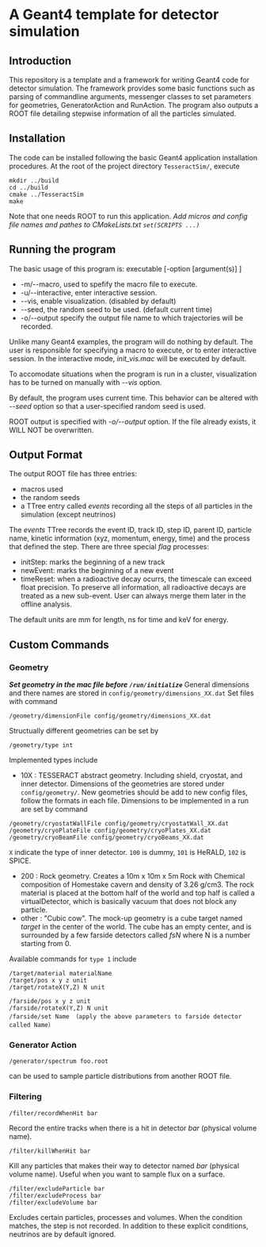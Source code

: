 # A Geant4 template for detector simulation

## Introduction
This repository is a template and a framework for writing Geant4 code for detector simulation. The framework provides some basic functions such as parsing of commandline arguments, messenger classes to set parameters for geometries, GeneratorAction and RunAction. The program also outputs a ROOT file detailing stepwise information of all the particles simulated.

## Installation
The code can be installed following the basic Geant4 application installation procedures. At the root of the project directory `TesseractSim/`, execute
```
mkdir ../build
cd ../build
cmake ../TesseractSim
make
```
Note that one needs ROOT to run this application.
*Add micros and config file names and pathes to CMakeLists.txt `set(SCRIPTS ...)`*

## Running the program
The basic usage of this program is: executable [-option [argument(s)] ]
- -m/--macro,       used to spefify the macro file to execute.
- -u/--interactive, enter interactive session.
- --vis,            enable visualization. (disabled by default)
- --seed,           the random seed to be used. (default current time)
- -o/--output       specify the output file name to which trajectories will be recorded.

Unlike many Geant4 examples, the program will do nothing by default. The user is responsible for specifying a macro to execute, or to enter interactive session. In the interactive mode, *init_vis.mac* will be executed by default.

To accomodate situations when the program is run in a cluster, visualization has to be turned on manually with *--vis* option.

By default, the program uses current time. This behavior can be altered with *--seed* option so that a user-specified random seed is used.

ROOT output is specified with *-o/--output* option. If the file already exists, it WILL NOT be overwritten.

## Output Format

The output ROOT file has three entries:
- macros used
- the random seeds
- a TTree entry called *events* recording all the steps of all particles in the simulation (except neutrinos)

The *events* TTree records the event ID, track ID, step ID, parent ID, particle name, kinetic information (xyz, momentum, energy, time) and the process that defined the step. There are three special *flag* processes:
* initStep: marks the beginning of a new track
* newEvent: marks the beginning of a new event
* timeReset: when a radioactive decay ocurrs, the timescale can exceed float precision. To preserve all information, all radioactive decays are treated as a new sub-event. User can always merge them later in the offline analysis.

The default units are mm for length, ns for time and keV for energy.

## Custom Commands

### Geometry
***Set geometry in the mac file before `/run/initialize`***
General dimensions and there names are stored in `config/geometry/dimensions_XX.dat`
Set files with command
```
/geometry/dimensionFile config/geometry/dimensions_XX.dat
```
Structually different geometries can be set by 
```
/geometry/type int
```
Implemented types include
- 10X : TESSERACT abstract geometry. Including shield, cryostat, and inner detector.
Dimensions of the geometries are stored under `config/geometry/`. New geometries should be add to new config files, follow the formats in each file. Dimensions to be implemented in a run are set by command
```
/geometry/cryostatWallFile config/geometry/cryostatWall_XX.dat
/geometry/cryoPlateFile config/geometry/cryoPlates_XX.dat
/geometry/cryoBeamFile config/geometry/cryoBeams_XX.dat
```
`X` indicate the type of inner detector. `100` is dummy, `101` is HeRALD, `102` is SPICE.
- 200 : Rock geometry.
Creates a 10m x 10m x 5m Rock with Chemical composition of Homestake cavern and density of 3.26 g/cm3. The rock material is placed at the bottom half of the world and top half is called a virtualDetector, which is basically vacuum that does not block any particle.
- other : "Cubic cow". The mock-up geometry is a cube target named *target* in the center of the world. The cube has an empty center, and is surrounded by a few farside detectors called *fsN* where N is a number starting from 0.

Available commands for `type 1` include 
```
/target/material materialName
/target/pos x y z unit
/target/rotateX(Y,Z) N unit
```
```
/farside/pos x y z unit
/farside/rotateX(Y,Z) N unit
/farside/set Name （apply the above parameters to farside detector called Name）
```

### Generator Action
```
/generator/spectrum foo.root
```
can be used to sample particle distributions from another ROOT file.

### Filtering
```
/filter/recordWhenHit bar
```
Record the entire tracks when there is a hit in detector *bar* (physical volume name).
```
/filter/killWhenHit bar
```
Kill any particles that makes their way to detector named *bar* (physical volume name). Useful when you want to sample flux on a surface.
```
/filter/excludeParticle bar
/filter/excludeProcess bar
/filter/excludeVolume bar
```
Excludes certain particles, processes and volumes. When the condition matches, the step is not recorded. In addition to these explicit conditions, neutrinos are by default ignored.
